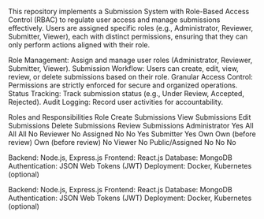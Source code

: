 This repository implements a Submission System with Role-Based Access Control (RBAC) to regulate user access and manage submissions effectively. Users are assigned specific roles (e.g., Administrator, Reviewer, Submitter, Viewer), each with distinct permissions, ensuring that they can only perform actions aligned with their role.

Role Management: Assign and manage user roles (Administrator, Reviewer, Submitter, Viewer).
Submission Workflow: Users can create, edit, view, review, or delete submissions based on their role.
Granular Access Control: Permissions are strictly enforced for secure and organized operations.
Status Tracking: Track submission status (e.g., Under Review, Accepted, Rejected).
Audit Logging: Record user activities for accountability.

Roles and Responsibilities
Role	Create Submissions	View Submissions	Edit Submissions	Delete Submissions	Review Submissions
Administrator	Yes	All	All	All	No
Reviewer	No	Assigned	No	No	Yes
Submitter	Yes	Own	Own (before review)	Own (before review)	No
Viewer	No	Public/Assigned	No	No	No

Backend: Node.js, Express.js
Frontend: React.js
Database: MongoDB
Authentication: JSON Web Tokens (JWT)
Deployment: Docker, Kubernetes (optional)

Backend: Node.js, Express.js
Frontend: React.js
Database: MongoDB
Authentication: JSON Web Tokens (JWT)
Deployment: Docker, Kubernetes (optional)

